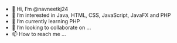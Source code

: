 - 👋 Hi, I’m @navneetkj24
- 👀 I’m interested in Java, HTML, CSS, JavaScript, JavaFX and PHP
- 🌱 I’m currently learning PHP
- 💞️ I’m looking to collaborate on ...
- 📫 How to reach me ...

<!---
navneetkj24/navneetkj24 is a ✨ special ✨ repository because its `README.md` (this file) appears on your GitHub profile.
You can click the Preview link to take a look at your changes.
--->
